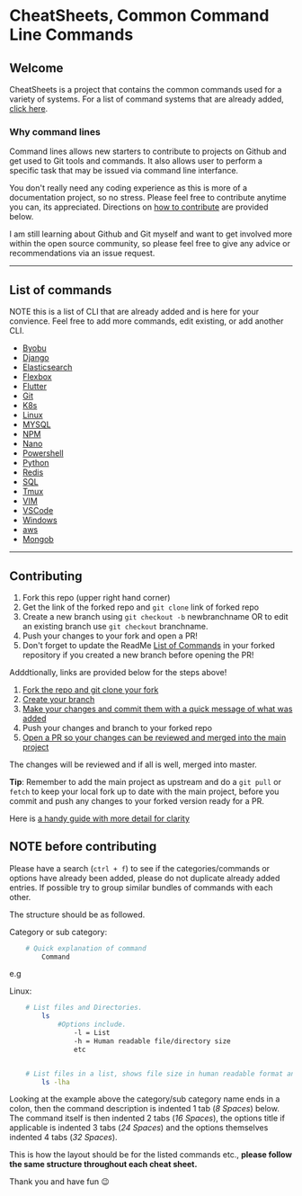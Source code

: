 # CheatSheets, Common Command Line Commands 
## Welcome
CheatSheets is a project that contains the common commands used for a variety of systems. For a list of command systems that are already added, [click here](#list-of-commands). 


### Why command lines 
Command lines allows new starters to contribute to projects on Github and get used to Git tools and commands. It also allows user to perform a specific task that may be issued via command line interfance. 

You don't really need any coding experience as this is more of a documentation project, so no stress. Please feel free to contribute anytime you can, its appreciated. Directions on [how to contribute](#contributing) are provided below.  

I am still learning about Github and Git myself and want to get involved more within the open source community, so please feel free to give any advice or recommendations via an issue request.


---

## List of commands
NOTE this is a list of CLI that are already added and is here for your convience. Feel free to add more commands, edit existing, or add another CLI. 
* [Byobu](https://github.com/Jahenr/CheatSheets/blob/master/Byobu_CheatSheet.md)
* [Django](https://github.com/Jahenr/CheatSheets/blob/master/Django_Cheatsheet.pdf)
* [Elasticsearch](https://github.com/Jahenr/CheatSheets/blob/master/Elasticsearch_CheatSheet.md)
* [Flexbox](https://github.com/Jahenr/CheatSheets/blob/master/Flexbox_CheatSheet.md)
* [Flutter](https://github.com/Jahenr/CheatSheets/blob/master/Flutter_cheatsheet.md)
* [Git](https://github.com/Jahenr/CheatSheets/blob/master/Git_CheatSheet.md)
* [K8s](https://github.com/Jahenr/CheatSheets/blob/master/K8s_CheatSheet.md)
* [Linux](https://github.com/Jahenr/CheatSheets/blob/master/Linux_CheatSheet.md)
* [MYSQL](https://github.com/Jahenr/CheatSheets/blob/master/MYSQL_Cheatsheet.md)
* [NPM](https://github.com/Jahenr/CheatSheets/blob/master/NPM_CheatSheet.md)
* [Nano](https://github.com/Jahenr/CheatSheets/blob/master/Nano_Editor_CheatSheet.md)
* [Powershell](https://github.com/Jahenr/CheatSheets/blob/master/Powershell_CheatSheet.md)
* [Python](https://github.com/Jahenr/CheatSheets/blob/master/Python_CheatSheet.md)
* [Redis](https://github.com/Jahenr/CheatSheets/blob/master/Redis_CheatSheet.md)
* [SQL](https://github.com/Jahenr/CheatSheets/blob/master/SQL_CheatSheet.md)
* [Tmux](https://github.com/Jahenr/CheatSheets/blob/master/Tmux_CheatSheet.md)
* [VIM](https://github.com/Jahenr/CheatSheets/blob/master/VIM_CheatSheet.md)
* [VSCode](https://github.com/Jahenr/CheatSheets/blob/master/VSCode_CheatSheet.md)
* [Windows](https://github.com/Jahenr/CheatSheets/blob/master/Windows_CheatSheet.md)
* [aws](https://github.com/Jahenr/CheatSheets/blob/master/aws_CheatSheet.md)
* [Mongob](https://github.com/Jahenr/CheatSheets/blob/master/mongodb_cheatsheet.md)


---


## Contributing
1. Fork this repo (upper right hand corner) 
2. Get the link of the forked repo and `git clone` link of forked repo 
3. Create a new branch using `git checkout -b` newbranchname OR to edit an existing branch use `git checkout` branchname.
4. Push your changes to your fork and open a PR! 
5. Don't forget to update the ReadMe [List of Commands](#list-of-commands) in your forked repository if you created a new branch before opening the PR!



Adddtionally, links are provided below for the steps above! 
1. [Fork the repo and git clone your fork](https://docs.github.com/en/get-started/quickstart/contributing-to-projects)
2. [Create your branch](https://www.atlassian.com/git/tutorials/using-branches)
3. [Make your changes and commit them with a quick message of what was added](https://www.atlassian.com/git/tutorials/saving-changes/git-commit)
4. Push your changes and branch to your forked repo
5. [Open a PR so your changes can be reviewed and merged into the main project](https://docs.github.com/en/pull-requests/collaborating-with-pull-requests/proposing-changes-to-your-work-with-pull-requests/creating-a-pull-request)

The changes will be reviewed and if all is well, merged into master.

**Tip**: Remember to add the main project as upstream and do a `git pull` or `fetch` to keep your local fork up to date with the main project, before you commit and push any changes to your forked version ready for a PR.

Here is [a handy guide with more detail for clarity](https://stefanbauer.me/articles/how-to-keep-your-git-fork-up-to-date)

## NOTE before contributing 

Please have a search (`ctrl + f`) to see if the categories/commands or options have already been added, please do not duplicate already added entries. If possible try to group similar bundles of commands with each other.

The structure should be as followed.

Category or sub category:

```bash
    # Quick explanation of command
    	Command
```

e.g

Linux:

```bash
    # List files and Directories.
    	ls
    		#Options include.
    			-l = List
    			-h = Human readable file/directory size
    			etc


    # List files in a list, shows file size in human readable format and shows hidden files.
    	ls -lha
```

Looking at the example above the category/sub category name ends in a colon, then the command description is indented 1 tab (_8 Spaces_) below. The command itself is then indented 2 tabs (_16 Spaces_), the options title if applicable is indented 3 tabs (_24 Spaces_) and the options themselves indented 4 tabs (_32 Spaces_).

This is how the layout should be for the listed commands etc., **please follow the same structure throughout each cheat sheet.**

Thank you and have fun 😉
